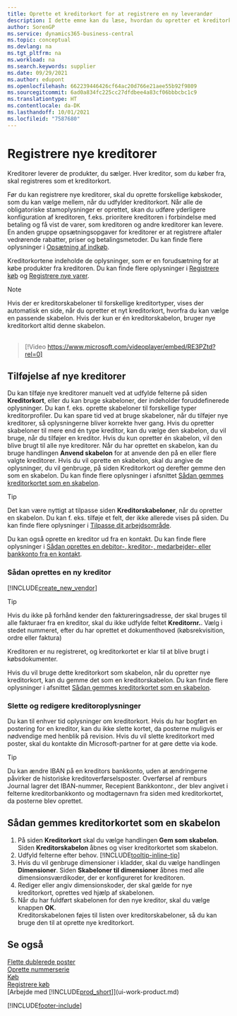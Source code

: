 ```yaml
---
title: Oprette et kreditorkort for at registrere en ny leverandør
description: I dette emne kan du læse, hvordan du opretter et kreditorkort for at registrere en ny kreditor eller leverandør og gemme kreditorkort som en skabelon.
author: SorenGP
ms.service: dynamics365-business-central
ms.topic: conceptual
ms.devlang: na
ms.tgt_pltfrm: na
ms.workload: na
ms.search.keywords: supplier
ms.date: 09/29/2021
ms.author: edupont
ms.openlocfilehash: 662239446426cf64ac20d766e21aee55b92f9809
ms.sourcegitcommit: 6ad0a834fc225cc27dfdbee4a83cf06bbbcbc1c9
ms.translationtype: HT
ms.contentlocale: da-DK
ms.lasthandoff: 10/01/2021
ms.locfileid: "7587680"
---
```

# <a name="register-new-vendors"></a>Registrere nye kreditorer

Kreditorer leverer de produkter, du sælger. Hver kreditor, som du køber fra, skal registreres som et kreditorkort.

Før du kan registrere nye kreditorer, skal du oprette forskellige købskoder, som du kan vælge mellem, når du udfylder kreditorkort. Når alle de obligatoriske stamoplysninger er oprettet, skan du udføre yderligere konfiguration af kreditoren, f.eks. prioritere kreditoren i forbindelse med betaling og få vist de varer, som kreditoren og andre kreditorer kan levere. En anden gruppe opsætningsopgaver for kreditorer er at registrere aftaler vedrørende rabatter, priser og betalingsmetoder. Du kan finde flere oplysninger i [Opsætning af indkøb](purchasing-setup-purchasing.md).

Kreditorkortene indeholde de oplysninger, som er en forudsætning for at købe produkter fra kreditoren. Du kan finde flere oplysninger i [Registrere køb](purchasing-how-record-purchases.md) og [Registrere nye varer](inventory-how-register-new-items.md).

> [!NOTE]  
> Hvis der er kreditorskabeloner til forskellige kreditortyper, vises der automatisk en side, når du opretter et nyt kreditorkort, hvorfra du kan vælge en passende skabelon. Hvis der kun er én kreditorskabelon, bruger nye kreditorkort altid denne skabelon.
<br><br>  

> [!Video https://www.microsoft.com/videoplayer/embed/RE3PZtd?rel=0]

## <a name="adding-new-vendors"></a>Tilføjelse af nye kreditorer
Du kan tilføje nye kreditorer manuelt ved at udfylde felterne på siden **Kreditorkort**, eller du kan bruge skabeloner, der indeholder foruddefinerede oplysninger. Du kan f. eks. oprette skabeloner til forskellige typer kreditorprofiler. Du kan spare tid ved at bruge skabeloner, når du tilføjer nye kreditorer, så oplysningerne bliver korrekte hver gang. Hvis du opretter skabeloner til mere end én type kreditor, kan du vælge den skabelon, du vil bruge, når du tilføjer en kreditor. Hvis du kun opretter én skabelon, vil den blive brugt til alle nye kreditorer. Når du har oprettet en skabelon, kan du bruge handlingen **Anvend skabelon** for at anvende den på en eller flere valgte kreditorer. Hvis du vil oprette en skabelon, skal du angive de oplysninger, du vil genbruge, på siden Kreditorkort og derefter gemme den som en skabelon. Du kan finde flere oplysninger i afsnittet [Sådan gemmes kreditorkortet som en skabelon](purchasing-how-register-new-vendors.md#to-save-the-vendor-card-as-a-template).

> [!TIP]
> Det kan være nyttigt at tilpasse siden **Kreditorskabeloner**, når du opretter en skabelon. Du kan f. eks. tilføje et felt, der ikke allerede vises på siden. Du kan finde flere oplysninger i [Tilpasse dit arbejdsområde](/dynamics365/business-central/ui-personalization-user#to-start-personalizing-a-page-through-the-personalizing-banner).

Du kan også oprette en kreditor ud fra en kontakt. Du kan finde flere oplysninger i [Sådan oprettes en debitor-, kreditor-, medarbejder- eller bankkonto fra en kontakt](marketing-create-contact-companies.md#to-create-a-customer-vendor-employee-or-bank-account-from-a-contact). 

### <a name="to-create-a-new-vendor"></a>Sådan oprettes en ny kreditor

[!INCLUDE[create_new_vendor](includes/create_new_vendor.md)]

> [!TIP]  
> Hvis du ikke på forhånd kender den faktureringsadresse, der skal bruges til alle fakturaer fra en kreditor, skal du ikke udfylde feltet **Kreditornr.**. Vælg i stedet nummeret, efter du har oprettet et dokumenthoved (købsrekvisition, ordre eller faktura)

Kreditoren er nu registreret, og kreditorkortet er klar til at blive brugt i købsdokumenter.

Hvis du vil bruge dette kreditorkort som skabelon, når du opretter nye kreditorkort, kan du gemme det som en kreditorskabelon. Du kan finde flere oplysninger i afsnittet [Sådan gemmes kreditorkortet som en skabelon](#to-save-the-vendor-card-as-a-template).

### <a name="deleting-and-editing-vendor-information"></a>Slette og redigere kreditoroplysninger

Du kan til enhver tid oplysninger om kreditorkort. Hvis du har bogført en postering for en kreditor, kan du ikke slette kortet, da posterne muligvis er nødvendige med henblik på revision. Hvis du vil slette kreditorkort med poster, skal du kontakte din Microsoft-partner for at gøre dette via kode.

> [!TIP]
> Du kan ændre IBAN på en kreditors bankkonto, uden at ændringerne påvirker de historiske kreditoverførselsposter. Overførsel af remburs Journal lagrer det IBAN-nummer, Recepient Bankkontonr., der blev angivet i felterne kreditorbankkonto og modtagernavn fra siden med kreditorkortet, da posterne blev oprettet.


## <a name="to-save-the-vendor-card-as-a-template"></a>Sådan gemmes kreditorkortet som en skabelon

1. På siden **Kreditorkort** skal du vælge handlingen **Gem som skabelon**. Siden **Kreditorskabelon** åbnes og viser kreditorkortet som skabelon.
2. Udfyld felterne efter behov. [!INCLUDE[tooltip-inline-tip](includes/tooltip-inline-tip_md.md)]
3. Hvis du vil genbruge dimensioner i kladder, skal du vælge handlingen **Dimensioner**. Siden **Skabeloner til dimensioner** åbnes med alle dimensionsværdikoder, der er konfigureret for kreditoren.
4. Rediger eller angiv dimensionskoder, der skal gælde for nye kreditorkort, oprettes ved hjælp af skabelonen.
5. Når du har fuldført skabelonen for den nye kreditor, skal du vælge knappen **OK**.  
   Kreditorskabelonen føjes til listen over kreditorskabeloner, så du kan bruge den til at oprette nye kreditorkort.

## <a name="see-also"></a>Se også

[Flette dublerede poster](sales-how-merge-duplicate-records.md)  
[Oprette nummerserie](ui-create-number-series.md)  
[Køb](purchasing-manage-purchasing.md)  
[Registrere køb](purchasing-how-record-purchases.md)  
[Arbejde med [!INCLUDE[prod_short](includes/prod_short.md)]](ui-work-product.md)  

[!INCLUDE[footer-include](includes/footer-banner.md)]